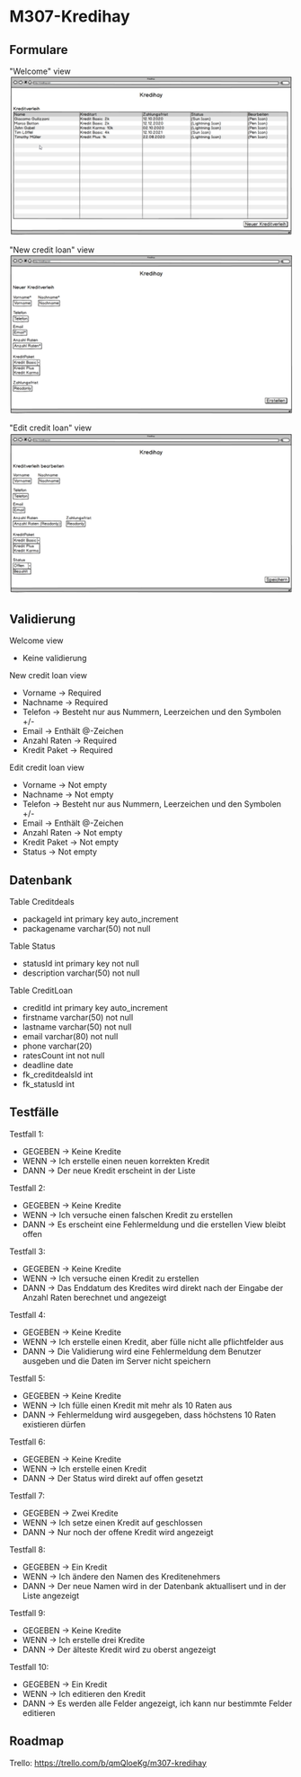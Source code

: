 # M307-Kredihay

## Formulare

"Welcome" view
![alt text](res/WelcomeView.png)

"New credit loan" view
![alt text](res/NewCredit.png)

"Edit credit loan" view
![alt text](res/EditCredit.png)


## Validierung
Welcome view
  - Keine validierung
  
New credit loan view
  - Vorname -> Required
  - Nachname -> Required
  - Telefon -> Besteht nur aus Nummern, Leerzeichen und den Symbolen +/-
  - Email -> Enthält @-Zeichen
  - Anzahl Raten -> Required
  - Kredit Paket -> Required
  
Edit credit loan view
  - Vorname -> Not empty
  - Nachname -> Not empty
  - Telefon -> Besteht nur aus Nummern, Leerzeichen und den Symbolen +/-
  - Email -> Enthält @-Zeichen
  - Anzahl Raten -> Not empty
  - Kredit Paket -> Not empty
  - Status -> Not empty

## Datenbank

Table Creditdeals
  - packageId int primary key auto_increment
  - packagename varchar(50) not null
  
Table Status
  - statusId int primary key not null
  - description varchar(50) not null
  
Table CreditLoan
  - creditId int primary key auto_increment
  - firstname varchar(50) not null
  - lastname varchar(50) not null
  - email varchar(80) not null
  - phone varchar(20)
  - ratesCount int not null
  - deadline date
  - fk_creditdealsId int
  - fk_statusId int

## Testfälle

Testfall 1:
- GEGEBEN ->   Keine Kredite
- WENN    ->   Ich erstelle einen neuen korrekten Kredit
- DANN    ->   Der neue Kredit erscheint in der Liste

Testfall 2:
- GEGEBEN ->   Keine Kredite
- WENN    ->   Ich versuche einen falschen Kredit zu erstellen
- DANN    ->   Es erscheint eine Fehlermeldung und die erstellen View bleibt offen

Testfall 3:
- GEGEBEN ->   Keine Kredite
- WENN    ->   Ich versuche einen Kredit zu erstellen
- DANN    ->   Das Enddatum des Kredites wird direkt nach der Eingabe der Anzahl Raten berechnet und angezeigt

Testfall 4:
- GEGEBEN ->   Keine Kredite
- WENN    ->   Ich erstelle einen Kredit, aber fülle nicht alle pflichtfelder aus
- DANN    ->   Die Validierung wird eine Fehlermeldung dem Benutzer ausgeben und die Daten im Server nicht speichern

Testfall 5:
- GEGEBEN ->   Keine Kredite
- WENN    ->   Ich fülle einen Kredit mit mehr als 10 Raten aus
- DANN    ->   Fehlermeldung wird ausgegeben, dass höchstens 10 Raten existieren dürfen

Testfall 6:
- GEGEBEN ->   Keine Kredite
- WENN    ->   Ich erstelle einen Kredit
- DANN    ->   Der Status wird direkt auf offen gesetzt

Testfall 7:
- GEGEBEN ->   Zwei Kredite
- WENN    ->   Ich setze einen Kredit auf geschlossen
- DANN    ->   Nur noch der offene Kredit wird angezeigt

Testfall 8:
- GEGEBEN ->   Ein Kredit
- WENN    ->   Ich ändere den Namen des Kreditenehmers
- DANN    ->   Der neue Namen wird in der Datenbank aktuallisert und in der Liste angezeigt

Testfall 9:
- GEGEBEN ->   Keine Kredite
- WENN    ->   Ich erstelle drei Kredite
- DANN    ->   Der älteste Kredit wird zu oberst angezeigt

Testfall 10:
- GEGEBEN ->   Ein Kredit
- WENN    ->   Ich editieren den Kredit
- DANN    ->   Es werden alle Felder angezeigt, ich kann nur bestimmte Felder editieren

## Roadmap
Trello: https://trello.com/b/qmQloeKg/m307-kredihay
